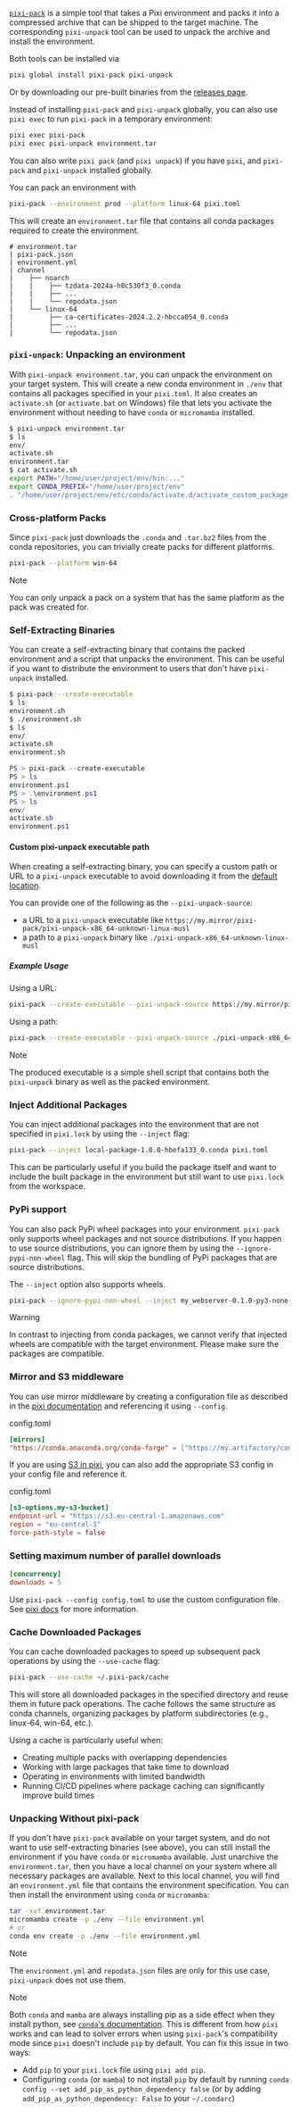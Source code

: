 [`pixi-pack`](https://github.com/quantco/pixi-pack) is a simple tool that takes a Pixi environment and packs it into a compressed archive that can be shipped to the target machine. The corresponding `pixi-unpack` tool can be used to unpack the archive and install the environment.

Both tools can be installed via

```bash
pixi global install pixi-pack pixi-unpack

```

Or by downloading our pre-built binaries from the [releases page](https://github.com/Quantco/pixi-pack/releases).

Instead of installing `pixi-pack` and `pixi-unpack` globally, you can also use `pixi exec` to run `pixi-pack` in a temporary environment:

```bash
pixi exec pixi-pack
pixi exec pixi-unpack environment.tar

```

You can also write `pixi pack` (and `pixi unpack`) if you have `pixi`, and `pixi-pack` and `pixi-unpack` installed globally.

You can pack an environment with

```bash
pixi-pack --environment prod --platform linux-64 pixi.toml

```

This will create an `environment.tar` file that contains all conda packages required to create the environment.

```text
# environment.tar
| pixi-pack.json
| environment.yml
| channel
|    ├── noarch
|    |    ├── tzdata-2024a-h0c530f3_0.conda
|    |    ├── ...
|    |    └── repodata.json
|    └── linux-64
|         ├── ca-certificates-2024.2.2-hbcca054_0.conda
|         ├── ...
|         └── repodata.json

```

### `pixi-unpack`: Unpacking an environment

With `pixi-unpack environment.tar`, you can unpack the environment on your target system. This will create a new conda environment in `./env` that contains all packages specified in your `pixi.toml`. It also creates an `activate.sh` (or `activate.bat` on Windows) file that lets you activate the environment without needing to have `conda` or `micromamba` installed.

```bash
$ pixi-unpack environment.tar
$ ls
env/
activate.sh
environment.tar
$ cat activate.sh
export PATH="/home/user/project/env/bin:..."
export CONDA_PREFIX="/home/user/project/env"
. "/home/user/project/env/etc/conda/activate.d/activate_custom_package.sh"

```

### Cross-platform Packs

Since `pixi-pack` just downloads the `.conda` and `.tar.bz2` files from the conda repositories, you can trivially create packs for different platforms.

```bash
pixi-pack --platform win-64

```

Note

You can only unpack a pack on a system that has the same platform as the pack was created for.

### Self-Extracting Binaries

You can create a self-extracting binary that contains the packed environment and a script that unpacks the environment. This can be useful if you want to distribute the environment to users that don't have `pixi-unpack` installed.

```bash
$ pixi-pack --create-executable
$ ls
environment.sh
$ ./environment.sh
$ ls
env/
activate.sh
environment.sh

```

```powershell
PS > pixi-pack --create-executable
PS > ls
environment.ps1
PS > .\environment.ps1
PS > ls
env/
activate.sh
environment.ps1

```

#### Custom pixi-unpack executable path

When creating a self-extracting binary, you can specify a custom path or URL to a `pixi-unpack` executable to avoid downloading it from the [default location](https://github.com/Quantco/pixi-pack/releases/latest).

You can provide one of the following as the `--pixi-unpack-source`:

- a URL to a `pixi-unpack` executable like `https://my.mirror/pixi-pack/pixi-unpack-x86_64-unknown-linux-musl`
- a path to a `pixi-unpack` binary like `./pixi-unpack-x86_64-unknown-linux-musl`

##### Example Usage

Using a URL:

```bash
pixi-pack --create-executable --pixi-unpack-source https://my.mirror/pixi-pack/pixi-unpack-x86_64-unknown-linux-musl

```

Using a path:

```bash
pixi-pack --create-executable --pixi-unpack-source ./pixi-unpack-x86_64-unknown-linux-musl

```

Note

The produced executable is a simple shell script that contains both the `pixi-unpack` binary as well as the packed environment.

### Inject Additional Packages

You can inject additional packages into the environment that are not specified in `pixi.lock` by using the `--inject` flag:

```bash
pixi-pack --inject local-package-1.0.0-hbefa133_0.conda pixi.toml

```

This can be particularly useful if you build the package itself and want to include the built package in the environment but still want to use `pixi.lock` from the workspace.

### PyPi support

You can also pack PyPi wheel packages into your environment. `pixi-pack` only supports wheel packages and not source distributions. If you happen to use source distributions, you can ignore them by using the `--ignore-pypi-non-wheel` flag. This will skip the bundling of PyPi packages that are source distributions.

The `--inject` option also supports wheels.

```bash
pixi-pack --ignore-pypi-non-wheel --inject my_webserver-0.1.0-py3-none-any.whl

```

Warning

In contrast to injecting from conda packages, we cannot verify that injected wheels are compatible with the target environment. Please make sure the packages are compatible.

### Mirror and S3 middleware

You can use mirror middleware by creating a configuration file as described in the [pixi documentation](../../reference/pixi_configuration/#mirror-configuration) and referencing it using `--config`.

config.toml

```toml
[mirrors]
"https://conda.anaconda.org/conda-forge" = ["https://my.artifactory/conda-forge"]

```

If you are using [S3 in pixi](../s3/), you can also add the appropriate S3 config in your config file and reference it.

config.toml

```toml
[s3-options.my-s3-bucket]
endpoint-url = "https://s3.eu-central-1.amazonaws.com"
region = "eu-central-1"
force-path-style = false

```

### Setting maximum number of parallel downloads

```toml
[concurrency]
downloads = 5

```

Use `pixi-pack --config config.toml` to use the custom configuration file. See [pixi docs](../../reference/pixi_configuration/#concurrency) for more information.

### Cache Downloaded Packages

You can cache downloaded packages to speed up subsequent pack operations by using the `--use-cache` flag:

```bash
pixi-pack --use-cache ~/.pixi-pack/cache

```

This will store all downloaded packages in the specified directory and reuse them in future pack operations. The cache follows the same structure as conda channels, organizing packages by platform subdirectories (e.g., linux-64, win-64, etc.).

Using a cache is particularly useful when:

- Creating multiple packs with overlapping dependencies
- Working with large packages that take time to download
- Operating in environments with limited bandwidth
- Running CI/CD pipelines where package caching can significantly improve build times

### Unpacking Without pixi-pack

If you don't have `pixi-pack` available on your target system, and do not want to use self-extracting binaries (see above), you can still install the environment if you have `conda` or `micromamba` available. Just unarchive the `environment.tar`, then you have a local channel on your system where all necessary packages are available. Next to this local channel, you will find an `environment.yml` file that contains the environment specification. You can then install the environment using `conda` or `micromamba`:

```bash
tar -xvf environment.tar
micromamba create -p ./env --file environment.yml
# or
conda env create -p ./env --file environment.yml

```

Note

The `environment.yml` and `repodata.json` files are only for this use case, `pixi-unpack` does not use them.

Note

Both `conda` and `mamba` are always installing pip as a side effect when they install python, see [`conda`'s documentation](https://docs.conda.io/projects/conda/en/25.1.x/user-guide/configuration/settings.html#add-pip-as-python-dependency-add-pip-as-python-dependency). This is different from how `pixi` works and can lead to solver errors when using `pixi-pack`'s compatibility mode since `pixi` doesn't include `pip` by default. You can fix this issue in two ways:

- Add `pip` to your `pixi.lock` file using `pixi add pip`.
- Configuring `conda` (or `mamba`) to not install `pip` by default by running `conda config --set add_pip_as_python_dependency false` (or by adding `add_pip_as_python_dependency: False` to your `~/.condarc`)
